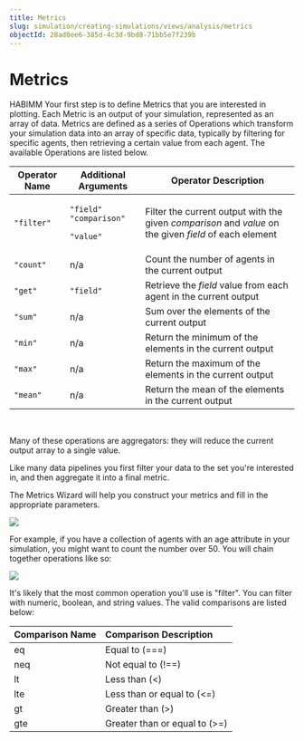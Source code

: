 ```yaml
---
title: Metrics
slug: simulation/creating-simulations/views/analysis/metrics
objectId: 28ad0ee6-385d-4c3d-9bd8-71bb5e7f239b
---
```


# Metrics
HABIMM
Your first step is to define Metrics that you are interested in plotting. Each Metric is an output of your simulation, represented as an array of data. Metrics are defined as a series of Operations which transform your simulation data into an array of specific data, typically by filtering for specific agents, then retrieving a certain value from each agent. The available Operations are listed below.

<table className="docs-table">
  <thead>
    <tr>
      <th className="text-left">Operator Name</th>
      <th className="text-left">Additional Arguments</th>
      <th className="text-left">Operator Description</th>
    </tr>
  </thead>
  <tbody>
    <tr>
      <td className="text-left"><code>&quot;filter&quot;</code>
      </td>
      <td className="text-left">
        <p><code>&quot;field&quot;</code>  <code>&quot;comparison&quot;</code>
        </p>
        <p><code>&quot;value&quot;</code>
        </p>
      </td>
      <td className="text-left">Filter the current output with the given <em>comparison</em> and <em>value</em> on
        the given <em>field</em> of each element</td>
    </tr>
    <tr>
      <td className="text-left"><code>&quot;count&quot;</code>
      </td>
      <td className="text-left">n/a</td>
      <td className="text-left">Count the number of agents in the current output</td>
    </tr>
    <tr>
      <td className="text-left"><code>&quot;get&quot;</code>
      </td>
      <td className="text-left"><code>&quot;field&quot;</code>
      </td>
      <td className="text-left">Retrieve the <em>field</em> value from each agent in the current output</td>
    </tr>
    <tr>
      <td className="text-left"><code>&quot;sum&quot;</code>
      </td>
      <td className="text-left">n/a</td>
      <td className="text-left">Sum over the elements of the current output</td>
    </tr>
    <tr>
      <td className="text-left"><code>&quot;min&quot;</code>
      </td>
      <td className="text-left">n/a</td>
      <td className="text-left">Return the minimum of the elements in the current output</td>
    </tr>
    <tr>
      <td className="text-left"><code>&quot;max&quot;</code>
      </td>
      <td className="text-left">n/a</td>
      <td className="text-left">Return the maximum of the elements in the current output</td>
    </tr>
    <tr>
      <td className="text-left"><code>&quot;mean&quot;</code>
      </td>
      <td className="text-left">n/a</td>
      <td className="text-left">Return the mean of the elements in the current output</td>
    </tr>
  </tbody>
</table>

‌

Many of these operations are aggregators: they will reduce the current output array to a single value.‌

Like many data pipelines you first filter your data to the set you're interested in, and then aggregate it into a final metric.‌

The Metrics Wizard will help you construct your metrics and fill in the appropriate parameters.​‌

![](https://cdn-us1.hash.ai/site/docs/analysis-metrics-1.png)

For example, if you have a collection of agents with an age attribute in your simulation, you might want to count the number over 50. You will chain together operations like so:​‌

![](https://cdn-us1.hash.ai/site/docs/analysis-metrics-2.png)

It's likely that the most common operation you'll use is "filter". You can filter with numeric, boolean, and string values. The valid comparisons are listed below:

| Comparison Name | Comparison Description |
| :--- | :--- |
| eq | Equal to \(===\) |
| neq | Not equal to \(!==\) |
| lt | Less than \(&lt;\) |
| lte | Less than or equal to \(&lt;=\) |
| gt | Greater than \(&gt;\) |
| gte | Greater than or equal to \(&gt;=\) |
